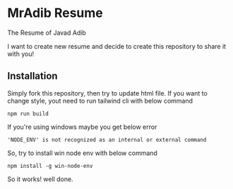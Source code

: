 # MrAdib Resume

The Resume of Javad Adib

I want to create new resume and decide to create this repository to share it with you!

## Installation

Simply fork this repository, then try to update html file.
If you want to change style, yout need to run tailwind cli with below command

`npm run build`

If you're using windows maybe you get below error

`'NODE_ENV' is not recognized as an internal or external command`

So, try to install win node env with below command

`npm install -g win-node-env`

So it works! well done.
